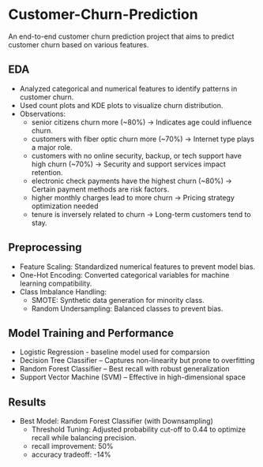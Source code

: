 # Customer-Churn-Prediction
An end-to-end customer churn prediction project that aims to predict customer churn based on various features.

## EDA
* Analyzed categorical and numerical features to identify patterns in customer churn.
* Used count plots and KDE plots to visualize churn distribution.
* Observations:
    - senior citizens churn more (~80%) -> Indicates age could influence churn.
    - customers with fiber optic churn more (~70%) -> Internet type plays a major role.
    - customers with no online security, backup, or tech support have high churn (~70%) -> Security and support services impact retention.
    - electronic check payments have the highest churn (~80%) -> Certain payment methods are risk factors.
    - higher monthly charges lead to more churn -> Pricing strategy optimization needed
    - tenure is inversely related to churn ->  Long-term customers tend to stay.

## Preprocessing
* Feature Scaling: Standardized numerical features to prevent model bias.
* One-Hot Encoding: Converted categorical variables for machine learning compatibility.
* Class Imbalance Handling:
    * SMOTE: Synthetic data generation for minority class.
    * Random Undersampling: Balanced classes to prevent bias.

## Model Training and Performance
* Logistic Regression - baseline model used for comparsion
* Decision Tree Classifier – Captures non-linearity but prone to overfitting
* Random Forest Classifier – Best recall with robust generalization
* Support Vector Machine (SVM) – Effective in high-dimensional space

## Results
* Best Model: Random Forest Classifier (with Downsampling)
    * Threshold Tuning: Adjusted probability cut-off to 0.44 to optimize recall while balancing precision.
    * recall improvement: 50%
    * accuracy tradeoff: -14%